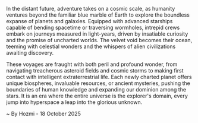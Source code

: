 
In the distant future, adventure takes on a cosmic scale, as humanity ventures beyond the familiar blue marble of Earth to explore the boundless expanse of planets and galaxies. Equipped with advanced starships capable of bending spacetime or traversing wormholes, intrepid crews embark on journeys measured in light-years, driven by insatiable curiosity and the promise of uncharted worlds. The velvet void becomes their ocean, teeming with celestial wonders and the whispers of alien civilizations awaiting discovery.

These voyages are fraught with both peril and profound wonder, from navigating treacherous asteroid fields and cosmic storms to making first contact with intelligent extraterrestrial life. Each newly charted planet offers unique biospheres, invaluable resources, or ancient mysteries, pushing the boundaries of human knowledge and expanding our dominion among the stars. It is an era where the entire universe is the explorer's domain, every jump into hyperspace a leap into the glorious unknown.

~ By Hozmi - 18 October 2025
